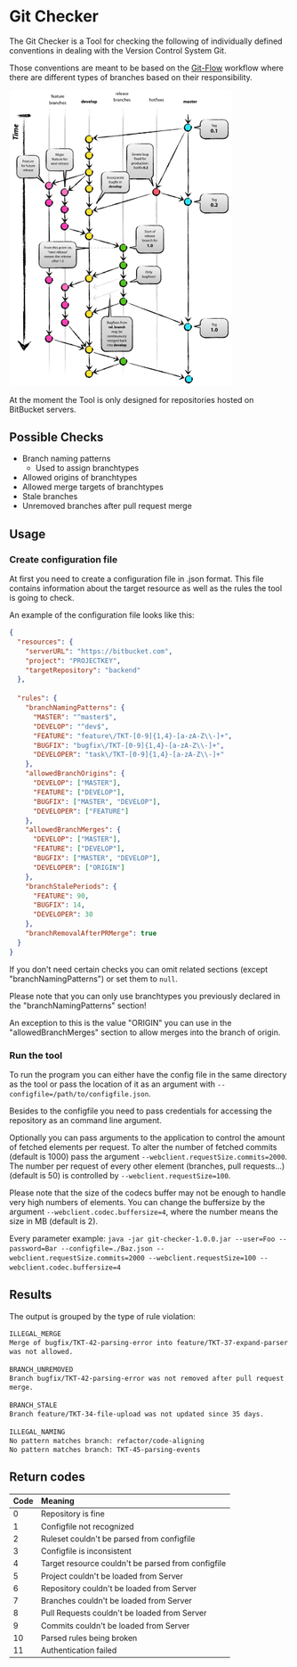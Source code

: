 # Git Checker
The Git Checker is a Tool for checking the following of individually defined conventions in dealing with the Version Control System Git.

Those conventions are meant to be based on the [Git-Flow](https://nvie.com/posts/a-successful-git-branching-model/) workflow where there are different types of branches based on their responsibility.

<img src="./docs/git-flow.png" alt="Git-Flow" width="400"></img>

At the moment the Tool is only designed for repositories hosted on BitBucket servers.

## Possible Checks
* Branch naming patterns
    * Used to assign branchtypes
* Allowed origins of branchtypes
* Allowed merge targets of branchtypes
* Stale branches
* Unremoved branches after pull request merge

## Usage

### Create configuration file
At first you need to create a configuration file in .json format.
This file contains information about the target resource as well as the rules the tool is going to check.

An example of the configuration file looks like this:
```json
{
  "resources": {
    "serverURL": "https://bitbucket.com",
    "project": "PROJECTKEY",
    "targetRepository": "backend"
  },

  "rules": {
    "branchNamingPatterns": {
      "MASTER": "^master$",
      "DEVELOP": "^dev$",
      "FEATURE": "feature\/TKT-[0-9]{1,4}-[a-zA-Z\\-]+",
      "BUGFIX": "bugfix\/TKT-[0-9]{1,4}-[a-zA-Z\\-]+",
      "DEVELOPER": "task\/TKT-[0-9]{1,4}-[a-zA-Z\\-]+"
    },
    "allowedBranchOrigins": {
      "DEVELOP": ["MASTER"],
      "FEATURE": ["DEVELOP"],
      "BUGFIX": ["MASTER", "DEVELOP"],
      "DEVELOPER": ["FEATURE"]
    },
    "allowedBranchMerges": {
      "DEVELOP": ["MASTER"],
      "FEATURE": ["DEVELOP"],
      "BUGFIX": ["MASTER", "DEVELOP"],
      "DEVELOPER": ["ORIGIN"]
    },
    "branchStalePeriods": {
      "FEATURE": 90,
      "BUGFIX": 14,
      "DEVELOPER": 30
    },
    "branchRemovalAfterPRMerge": true
  }
}
```
If you don't need certain checks you can omit related sections (except "branchNamingPatterns") or set them to ```null```.

Please note that you can only use branchtypes you previously declared in the "branchNamingPatterns" section!

An exception to this is the value "ORIGIN" you can use in the "allowedBranchMerges" section to allow merges into the branch of origin.

### Run the tool
To run the program you can either have the config file in the same directory as the tool or pass the location of it as an argument with ```--configfile=/path/to/configfile.json```.

Besides to the configfile you need to pass credentials for accessing the repository as an command line argument.

Optionally you can pass arguments to the application to control the amount of fetched elements per request.
To alter the number of fetched commits (default is 1000) pass the argument ```--webclient.requestSize.commits=2000```.
The number per request of every other element (branches, pull requests...) (default is 50) is controlled by ```--webclient.requestSize=100```.

Please note that the size of the codecs buffer may not be enough to handle very high numbers of elements.
You can change the buffersize by the argument ```--webclient.codec.buffersize=4```, where the number means the size in MB (default is 2).

Every parameter example:
```java -jar git-checker-1.0.0.jar --user=Foo --password=Bar --configfile=./Baz.json --webclient.requestSize.commits=2000 --webclient.requestSize=100 --webclient.codec.buffersize=4```

## Results
The output is grouped by the type of rule violation:
```text
ILLEGAL_MERGE
Merge of bugfix/TKT-42-parsing-error into feature/TKT-37-expand-parser was not allowed.

BRANCH_UNREMOVED
Branch bugfix/TKT-42-parsing-error was not removed after pull request merge.

BRANCH_STALE
Branch feature/TKT-34-file-upload was not updated since 35 days.

ILLEGAL_NAMING
No pattern matches branch: refactor/code-aligning
No pattern matches branch: TKT-45-parsing-events
```

## Return codes
| Code | Meaning                                            |
| :--- | :------------------------------------------------- |
| 0    | Repository is fine                                 |
| 1    | Configfile not recognized                          |
| 2    | Ruleset couldn't be parsed from configfile         |
| 3    | Configfile is inconsistent                         |
| 4    | Target resource couldn't be parsed from configfile |
| 5    | Project couldn't be loaded from Server             |
| 6    | Repository couldn't be loaded from Server          |
| 7    | Branches couldn't be loaded from Server            |
| 8    | Pull Requests couldn't be loaded from Server       |
| 9    | Commits couldn't be loaded from Server             |
| 10   | Parsed rules being broken                          |
| 11   | Authentication failed                              |
